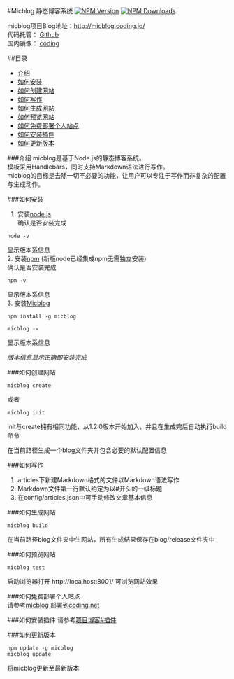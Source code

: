 #Micblog 静态博客系统
[![NPM Version](http://img.shields.io/npm/v/micblog.svg?style=flat)](https://www.npmjs.org/package/micblog)
[![NPM Downloads](https://img.shields.io/npm/dm/micblog.svg?style=flat)](https://www.npmjs.org/package/micblog)


micblog项目Blog地址：<http://micblog.coding.io/>  
代码托管： [Github](https://github.com/zackwoo/micblog)   
国内镜像： [coding](https://coding.net/u/zackwoo/p/micblog/git)   

##目录
* [介绍](#介绍)
* [如何安装](#如何安装)
* [如何创建网站](#如何创建网站)
* [如何写作](#如何写作)
* [如何生成网站](#如何生成网站)
* [如何预览网站](#如何预览网站)
* [如何免费部署个人站点](#如何免费部署个人站点)
* [如何安装插件](#如何安装插件)
* [如何更新版本](#如何更新版本)


###介绍
micblog是基于Node.js的静态博客系统。  
模板采用Handlebars，同时支持Markdown语法进行写作。  
micblog的目标是去除一切不必要的功能，让用户可以专注于写作而非复杂的配置与生成动作。  


###如何安装
1. 安装[node.js](http://nodejs.org/)    
确认是否安装完成   
```
node -v
```   
显示版本系信息   
2. 安装[npm](https://www.npmjs.com/) (新版node已经集成npm无需独立安装)   
确认是否安装完成   
```
npm -v
```   
显示版本系信息  
3. 安装[Micblog](http://micblog.coding.io/)   
```
npm install -g micblog
```   
```
micblog -v
```   
显示版本系信息  

_版本信息显示正确即安装完成_

###如何创建网站  
```
micblog create
```
或者   
```
micblog init
```   
init与create拥有相同功能，从1.2.0版本开始加入，并且在生成完后自动执行build命令   

在当前路径生成一个blog文件夹并包含必要的默认配置信息   

###如何写作  
1. articles下新建Markdown格式的文件以Markdown语法写作
2. Markdown文件第一行默认约定为以#开头的一级标题
3. 在config/articles.json中可手动修改文章基本信息

###如何生成网站  
```
micblog build
```   
在当前路径blog文件夹中生网站，所有生成结果保存在blog/release文件夹中   

###如何预览网站  
```
micblog test
```   
启动浏览器打开 http://localhost:8001/ 可浏览网站效果   

###如何免费部署个人站点  
请参考[micblog 部署到coding.net](http://micblog.coding.io/articles/micblogDeploy.html)   

###如何安装插件
请参考[项目博客#插件](http://micblog.coding.io/tags.html#%E6%8F%92%E4%BB%B6)   

###如何更新版本     
```
npm update -g micblog
micblog update
```  
将micblog更新至最新版本   